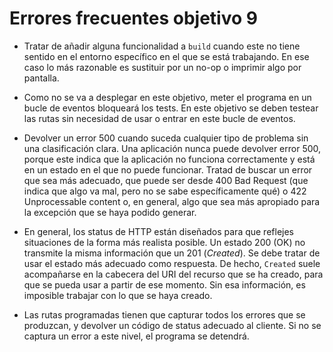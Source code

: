 # Errores frecuentes objetivo 9

* Tratar de añadir alguna funcionalidad a `build` cuando este no tiene sentido
  en el entorno específico en el que se está trabajando. En ese caso lo más
  razonable es sustituir por un no-op o imprimir algo por pantalla.

* Como no se va a desplegar en este objetivo, meter el programa en un bucle de
  eventos bloqueará los tests. En este objetivo se deben testear las rutas sin
  necesidad de usar o entrar en este bucle de eventos.

* Devolver un error 500 cuando suceda cualquier tipo de problema sin una
  clasificación clara. Una aplicación nunca puede devolver error 500, porque
  este indica que la aplicación no funciona correctamente y está en un estado en
  el que no puede funcionar. Tratad de buscar un error que sea más adecuado, que
  puede ser desde 400 Bad Request (que indica que algo va mal, pero no se sabe
  específicamente qué) o 422 Unprocessable content o, en general, algo que sea
  más apropiado para la excepción que se haya podido generar.

* En general, los status de HTTP están diseñados para que reflejes situaciones
  de la forma más realista posible. Un estado 200 (OK) no transmite la misma
  información que un 201 (*Created*). Se debe tratar de usar el estado más
  adecuado como respuesta. De hecho, `Created` suele acompañarse en la cabecera
  del URI del recurso que se ha creado, para que se pueda usar a partir de ese
  momento. Sin esa información, es imposible trabajar con lo que se haya creado.

* Las rutas programadas tienen que capturar todos los errores que se produzcan,
  y devolver un código de status adecuado al cliente. Si no se captura un error
  a este nivel, el programa se detendrá.
